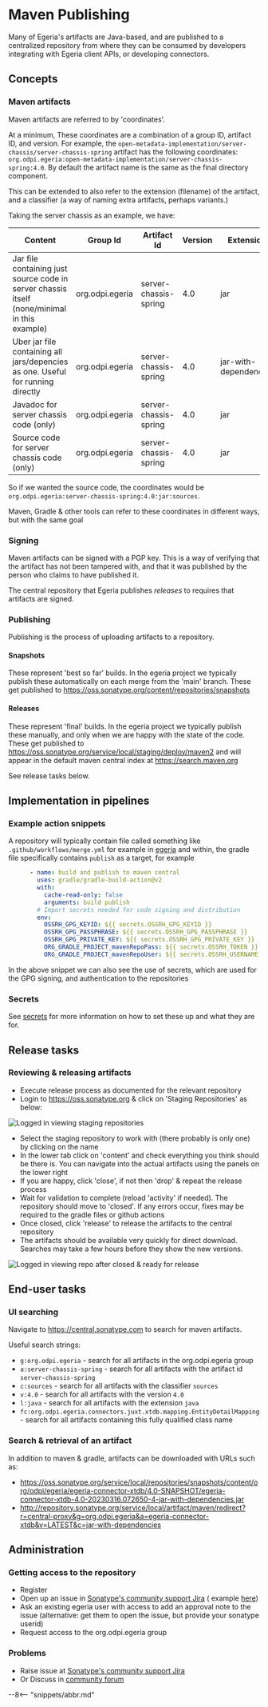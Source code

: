 <!-- SPDX-License-Identifier: CC-BY-4.0 -->
<!-- Copyright Contributors to the Egeria project 2020. -->

# Maven Publishing

Many of Egeria's artifacts are Java-based, and are published to a centralized repository from where they can be consumed by developers integrating with Egeria client APIs, or developing connectors.

## Concepts
### Maven artifacts

Maven artifacts are referred to by 'coordinates'. 

At a minimum, These coordinates are a combination of a group ID, artifact ID, and version. For example, the `open-metadata-implementation/server-chassis/server-chassis-spring` artifact has the following coordinates: `org.odpi.egeria:open-metadata-implementation/server-chassis-spring:4.0`. By default the artifact name is the same as the final directory component.

This can be extended to also refer to the extension (filename) of the artifact, and a classifier (a way of naming extra artifacts, perhaps variants.)

Taking the server chassis as an example, we have:

| Content                                                                                      | Group Id        | Artifact Id           | Version | Extension             | Classifier |
|----------------------------------------------------------------------------------------------|-----------------|-----------------------| ------- |-----------------------|------------|
| Jar file containing just source code in server chassis itself (none/minimal in this example) | org.odpi.egeria | server-chassis-spring | 4.0 | jar                   |            |
| Uber jar file containing all jars/depencies as one. Useful for running directly              | org.odpi.egeria | server-chassis-spring | 4.0 | jar-with-dependencies |            |
| Javadoc for server chassis code (only)                                                       | org.odpi.egeria | server-chassis-spring | 4.0 | jar                   | javadoc    |
| Source code for server chassis code (only)                                                      | org.odpi.egeria | server-chassis-spring       | 4.0 | jar                     | sources    |

So if we wanted the source code, the coordinates would be `org.odpi.egeria:server-chassis-spring:4.0:jar:sources`.

Maven, Gradle & other tools can refer to these coordinates in different ways, but with the same goal
### Signing

Maven artifacts can be signed with a PGP key. This is a way of verifying that the artifact has not been tampered with, and that it was published by the person who claims to have published it.

The central repository that Egeria publishes *releases* to requires that artifacts are signed.
### Publishing

Publishing is the process of uploading artifacts to a repository. 
#### Snapshots

These represent 'best so far' builds. In the egeria project we typically publish these automatically on each merge from the 'main' branch. These get published to https://oss.sonatype.org/content/repositories/snapshots

#### Releases

These represent 'final' builds. In the egeria project we typically publish these manually, and only when we are happy with the state of the code. These get published to https://oss.sonatype.org/service/local/staging/deploy/maven2 and will appear in the default maven central index at https://search.maven.org

See release tasks below.

## Implementation in pipelines
### Example action snippets

A repository will typically contain file called something like `.github/workflows/merge.yml` for example in [egeria](https://github.com/odpi/egeria/blob/main/.github/workflows/merge-v4.yml) and within, the gradle file specifically contains `publish` as a target, for example
```yaml
      - name: build and publish to maven central
        uses: gradle/gradle-build-action@v2
        with:
          cache-read-only: false
          arguments: build publish
        # Import secrets needed for code signing and distribution
        env:
          OSSRH_GPG_KEYID: ${{ secrets.OSSRH_GPG_KEYID }}
          OSSRH_GPG_PASSPHRASE: ${{ secrets.OSSRH_GPG_PASSPHRASE }}
          OSSRH_GPG_PRIVATE_KEY: ${{ secrets.OSSRH_GPG_PRIVATE_KEY }}
          ORG_GRADLE_PROJECT_mavenRepoPass: ${{ secrets.OSSRH_TOKEN }}
          ORG_GRADLE_PROJECT_mavenRepoUser: ${{ secrets.OSSRH_USERNAME }}

```
In the above snippet we can also see the use of secrets, which are used for the GPG signing, and authentication to the repositories
### Secrets

See [secrets](secrets.md) for more information on how to set these up and what they are for.

## Release tasks
### Reviewing & releasing artifacts

* Execute release process as documented for the relevant repository
* Login to https://oss.sonatype.org & click on 'Staging Repositories' as below:

![Logged in viewing staging repositories](maven-publish-oss1.png)

* Select the staging repository to work with (there probably is only one) by clicking on the name
* In the lower tab click on 'content' and check everything you think should be there is. You can navigate into the actual artifacts using the panels on the lower right
* If you are happy, click 'close', if not then 'drop' & repeat the release process
* Wait for validation to complete (reload 'activity' if needed). The repository should move to 'closed'. If any errors occur, fixes may be required to the gradle files or github actions
* Once closed, click 'release' to release the artifacts to the central repository
* The artifacts should be available very quickly for direct download. Searches may take a few hours before they show the new versions.

![Logged in viewing repo after closed & ready for release](maven-publish-oss2.png)
## End-user tasks
### UI searching

Navigate to https://central.sonatype.com to search for maven artifacts.

Useful search strings:
  * `g:org.odpi.egeria` - search for all artifacts in the org.odpi.egeria group
  * `a:server-chassis-spring` - search for all artifacts with the artifact id `server-chassis-spring`
  * `c:sources` - search for all artifacts with the classifier `sources`
  * `v:4.0` - search for all artifacts with the version `4.0`
  * `l:java` - search for all artifacts with the extension `java`
  * `fc:org.odpi.egeria.connectors.juxt.xtdb.mapping.EntityDetailMapping` - search for all artifacts containing this fully qualified class name

### Search & retrieval of an artifact

In addition to maven & gradle, artifacts can be downloaded with URLs such as:
* https://oss.sonatype.org/service/local/repositories/snapshots/content/org/odpi/egeria/egeria-connector-xtdb/4.0-SNAPSHOT/egeria-connector-xtdb-4.0-20230316.072650-4-jar-with-dependencies.jar
* http://repository.sonatype.org/service/local/artifact/maven/redirect?r=central-proxy&g=org.odpi.egeria&a=egeria-connector-xtdb&v=LATEST&c=jar-with-dependencies

## Administration
### Getting access to the repository

* Register
* Open up an issue in [Sonatype's community support Jira](https://issues.sonatype.org/projects/MVNCENTRAL/issues/MVNCENTRAL-8056?filter=allissues) ( example [here](https://issues.sonatype.org/browse/OSSRH-85860))
* Ask an existing egeria user with access to add an approval note to the issue (alternative: get them to open the issue, but provide your sonatype userid)
* Request access to the org.odpi.egeria group

### Problems

* Raise issue at [Sonatype's community support Jira](https://issues.sonatype.org/projects/MVNCENTRAL/issues/MVNCENTRAL-8056?filter=allissues)
* Or Discuss in [community forum](https://community.sonatype.com)

--8<-- "snippets/abbr.md"
